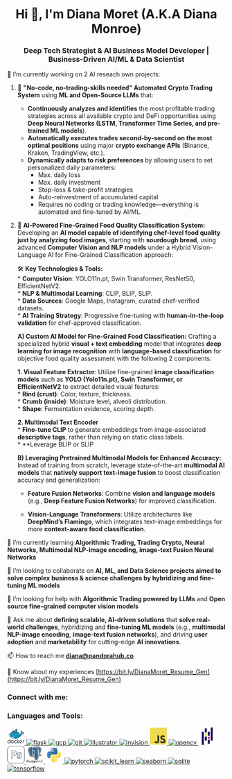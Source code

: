 <h1 align="center">Hi 👋, I'm Diana Moret (A.K.A Diana Monroe)</h1>
<h3 align="center">Deep Tech Strategist & AI Business Model Developer | Business-Driven AI/ML & Data Scientist</h3>

🔭 I’m currently working on 2 AI reseach own projects:

  1. 🚀 **"No-code, no-trading-skills needed" Automated Crypto Trading System** using **ML and Open-Source LLMs** that:
       * **Continuously analyzes and identifies** the most profitable trading strategies across all available crypto and DeFi opportunities using **Deep Neural Networks (LSTM,
         Transformer Time Series, and pre-trained ML models**).
       * **Automatically executes trades second-by-second on the most optimal positions** using major **crypto exchange APIs** (Binance, Kraken, TradingView, etc.).
       * **Dynamically adapts to risk preferences** by allowing users to set personalized daily parameters:
            * Max. daily loss
            * Max. daily investment
            * Stop-loss & take-profit strategies
            * Auto-reinvestment of accumulated capital
            * Requires no coding or trading knowledge—everything is automated and fine-tuned by AI/ML.
                
  1. 🚀 **AI-Powered Fine-Grained Food Quality Classification System:** Developing an **AI model capable of identifying chef-level food quality just by analyzing food images**,
           starting with **sourdough bread**, using advanced **Computer Vision and NLP models** under a Hybrid Vision-Language AI for Fine-Grained Classification approach:
       
       🛠️ **Key Technologies & Tools:**  
          * **Computer Vision**: YOLO11n.pt, Swin Transformer, ResNet50, EfficientNetV2.  
          * **NLP & Multimodal Learning**: CLIP, BLIP, SLIP.  
          * **Data Sources**: Google Maps, Instagram, curated chef-verified datasets.  
          * **AI Training Strategy**: Progressive fine-tuning with **human-in-the-loop validation** for chef-approved classification.  

        **A) Custom AI Model for Fine-Grained Food Classification:** Crafting a specialized hybrid **visual + text embedding** model that integrates **deep learning for image
        recognition**
        with **language-based classification** for objective food quality assessment with the following 2 components:
        
        **1. Visual Feature Extractor**: Utilize fine-grained **image classification models** such as **YOLO (Yolo11n.pt), Swin Transformer, or EfficientNetV2** to extract detailed
           visual features:  
          * **Rind (crust)**: Color, texture, thickness.  
          * **Crumb (inside)**: Moisture level, alveoli distribution.  
          * **Shape**: Fermentation evidence, scoring depth.
              
        **2. Multimodal Text Encoder**  
          * **Fine-tune CLIP** to generate embeddings from image-associated **descriptive tags**, rather than relying on static class labels.  
          * **Leverage BLIP or SLIP

        **B) Leveraging Pretrained Multimodal Models for Enhanced Accuracy:** Instead of training from scratch, leverage state-of-the-art **multimodal AI models** that **natively
        support text-image fusion** to boost classification accuracy and generalization:
     
        * **Feature Fusion Networks**: Combine **vision and language models** (e.g., **Deep Feature Fusion Networks**) for improved classification.
            
        * **Vision-Language Transformers**: Utilize architectures like **DeepMind’s Flamingo**, which integrates text-image embeddings for more **context-aware food classification**.  

   
🌱 I’m currently learning **Algorithmic Trading, Trading Crypto, Neural Networks, Multimodal NLP-image encoding, image-text Fusion Neural Networks**

👯 I’m looking to collaborate on **AI, ML, and Data Science projects aimed to solve complex business & science challenges by hybridizing and fine-tuning ML models**

🤝 I’m looking for help with **Algorithmic Trading powered by LLMs** and **Open source fine-grained computer vision models**

💬 Ask me about **defining scalable, AI-driven solutions** that **solve real-world challenges**, hybridizing and **fine-tuning ML models** (e.g., **multimodal NLP-image encoding**, **image-text fusion networks**), and driving **user adoption** and **marketability** for cutting-edge **AI innovations**.

📫 How to reach me **diana@pandorahub.co**

📄 Know about my experiences [https://bit.ly/DianaMoret_Resume_Gen](https://bit.ly/DianaMoret_Resume_Gen)

<h3 align="left">Connect with me:</h3>
<p align="left">
</p>

<h3 align="left">Languages and Tools:</h3>
<p align="left"> <a href="https://www.docker.com/" target="_blank" rel="noreferrer"> <img src="https://raw.githubusercontent.com/devicons/devicon/master/icons/docker/docker-original-wordmark.svg" alt="docker" width="40" height="40"/> </a> <a href="https://flask.palletsprojects.com/" target="_blank" rel="noreferrer"> <img src="https://www.vectorlogo.zone/logos/pocoo_flask/pocoo_flask-icon.svg" alt="flask" width="40" height="40"/> </a> <a href="https://cloud.google.com" target="_blank" rel="noreferrer"> <img src="https://www.vectorlogo.zone/logos/google_cloud/google_cloud-icon.svg" alt="gcp" width="40" height="40"/> </a> <a href="https://git-scm.com/" target="_blank" rel="noreferrer"> <img src="https://www.vectorlogo.zone/logos/git-scm/git-scm-icon.svg" alt="git" width="40" height="40"/> </a> <a href="https://www.adobe.com/in/products/illustrator.html" target="_blank" rel="noreferrer"> <img src="https://www.vectorlogo.zone/logos/adobe_illustrator/adobe_illustrator-icon.svg" alt="illustrator" width="40" height="40"/> </a> <a href="https://www.invisionapp.com/" target="_blank" rel="noreferrer"> <img src="https://www.vectorlogo.zone/logos/invisionapp/invisionapp-icon.svg" alt="invision" width="40" height="40"/> </a> <a href="https://developer.mozilla.org/en-US/docs/Web/JavaScript" target="_blank" rel="noreferrer"> <img src="https://raw.githubusercontent.com/devicons/devicon/master/icons/javascript/javascript-original.svg" alt="javascript" width="40" height="40"/> </a> <a href="https://opencv.org/" target="_blank" rel="noreferrer"> <img src="https://www.vectorlogo.zone/logos/opencv/opencv-icon.svg" alt="opencv" width="40" height="40"/> </a> <a href="https://pandas.pydata.org/" target="_blank" rel="noreferrer"> <img src="https://raw.githubusercontent.com/devicons/devicon/2ae2a900d2f041da66e950e4d48052658d850630/icons/pandas/pandas-original.svg" alt="pandas" width="40" height="40"/> </a> <a href="https://www.photoshop.com/en" target="_blank" rel="noreferrer"> <img src="https://raw.githubusercontent.com/devicons/devicon/master/icons/photoshop/photoshop-line.svg" alt="photoshop" width="40" height="40"/> </a> <a href="https://www.postgresql.org" target="_blank" rel="noreferrer"> <img src="https://raw.githubusercontent.com/devicons/devicon/master/icons/postgresql/postgresql-original-wordmark.svg" alt="postgresql" width="40" height="40"/> </a> <a href="https://www.python.org" target="_blank" rel="noreferrer"> <img src="https://raw.githubusercontent.com/devicons/devicon/master/icons/python/python-original.svg" alt="python" width="40" height="40"/> </a> <a href="https://pytorch.org/" target="_blank" rel="noreferrer"> <img src="https://www.vectorlogo.zone/logos/pytorch/pytorch-icon.svg" alt="pytorch" width="40" height="40"/> </a> <a href="https://scikit-learn.org/" target="_blank" rel="noreferrer"> <img src="https://upload.wikimedia.org/wikipedia/commons/0/05/Scikit_learn_logo_small.svg" alt="scikit_learn" width="40" height="40"/> </a> <a href="https://seaborn.pydata.org/" target="_blank" rel="noreferrer"> <img src="https://seaborn.pydata.org/_images/logo-mark-lightbg.svg" alt="seaborn" width="40" height="40"/> </a> <a href="https://www.sqlite.org/" target="_blank" rel="noreferrer"> <img src="https://www.vectorlogo.zone/logos/sqlite/sqlite-icon.svg" alt="sqlite" width="40" height="40"/> </a> <a href="https://www.tensorflow.org" target="_blank" rel="noreferrer"> <img src="https://www.vectorlogo.zone/logos/tensorflow/tensorflow-icon.svg" alt="tensorflow" width="40" height="40"/> </a> </p>
